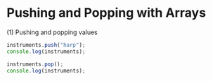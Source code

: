 # Pushing and Popping with Arrays

(1) Pushing and popping values

```javascript
instruments.push("harp");
console.log(instruments);

instruments.pop();
console.log(instruments);
```
